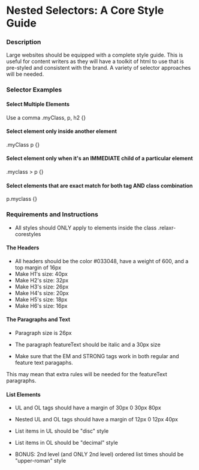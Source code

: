 # Nested Selectors: A Core Style Guide

### Description 

Large websites should be equipped with a complete style guide. This is useful for content writers as they will have a toolkit of html to use that is pre-styled and consistent with the brand. A variety of selector approaches will be needed.

### Selector Examples

#### Select Multiple Elements
Use a comma
.myClass, p, h2 {}

#### Select element only inside another element
.myClass p {}

#### Select element only when it's an IMMEDIATE child of a particular element
.myclass > p {}

#### Select elements that are exact match for both tag AND class combination
p.myclass {}


### Requirements and Instructions

* All styles should ONLY apply to elements inside the class .relaxr-corestyles

#### The Headers
* All headers should be the color #033048, have a weight of 600, and a top margin of 16px
* Make H1's size: 40px
* Make H2's size: 32px
* Make H3's size: 26px
* Make H4's size: 20px
* Make H5's size: 18px
* Make H6's size: 16px

#### The Paragraphs and Text
* Paragraph size is 26px

* The paragraph featureText should be italic and a 30px size

* Make sure that the EM and STRONG tags work in both regular and feature text paragaphs. 

This may mean that extra rules will be needed for the featureText paragraphs.

#### List Elements

* UL and OL tags should have a margin of 30px 0 30px 80px


* Nested UL and OL tags should have a margin of 12px 0 12px 40px


* List items in UL should be "disc" style


* List items in OL should be "decimal" style


* BONUS: 2nd level (and ONLY 2nd level) ordered list times should be "upper-roman" style 